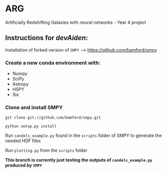 # ARG
Artificially Redshifting Galaxies with neural networks - Year 4 project

## Instructions for *devAiden*:

Installation of forked version of `SMPY` --> https://github.com/bamford/smpy


### Create a new conda environment with:
- Numpy
- SciPy
- Astropy
- H5PY
- Six


### Clone and install SMPY

`git clone git://github.com/bamford/smpy.git`

`python setup.py install`


Run `candels_example.py` found in the `scripts` folder of SMPY to generate the needed HDF files

Run `plotting.py` from the `scripts` folder

**This branch is currently just testing the outputs of `candels_example.py` produced by `SMPY`**
